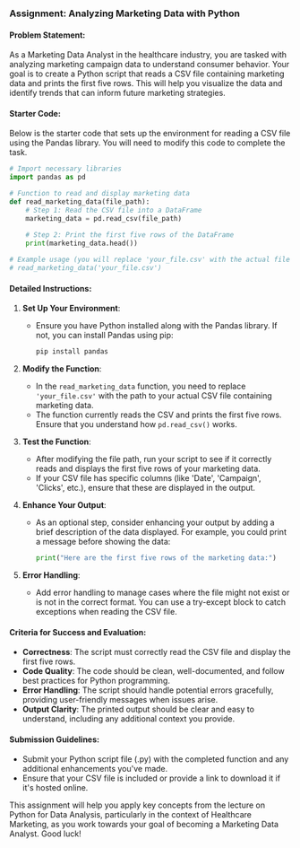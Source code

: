 ### Assignment: Analyzing Marketing Data with Python

#### Problem Statement:
As a Marketing Data Analyst in the healthcare industry, you are tasked with analyzing marketing campaign data to understand consumer behavior. Your goal is to create a Python script that reads a CSV file containing marketing data and prints the first five rows. This will help you visualize the data and identify trends that can inform future marketing strategies.

#### Starter Code:
Below is the starter code that sets up the environment for reading a CSV file using the Pandas library. You will need to modify this code to complete the task.

```python
# Import necessary libraries
import pandas as pd

# Function to read and display marketing data
def read_marketing_data(file_path):
    # Step 1: Read the CSV file into a DataFrame
    marketing_data = pd.read_csv(file_path)
    
    # Step 2: Print the first five rows of the DataFrame
    print(marketing_data.head())

# Example usage (you will replace 'your_file.csv' with the actual file path)
# read_marketing_data('your_file.csv')
```

#### Detailed Instructions:
1. **Set Up Your Environment**:
   - Ensure you have Python installed along with the Pandas library. If not, you can install Pandas using pip:
     ```bash
     pip install pandas
     ```

2. **Modify the Function**:
   - In the `read_marketing_data` function, you need to replace `'your_file.csv'` with the path to your actual CSV file containing marketing data.
   - The function currently reads the CSV and prints the first five rows. Ensure that you understand how `pd.read_csv()` works.

3. **Test the Function**:
   - After modifying the file path, run your script to see if it correctly reads and displays the first five rows of your marketing data.
   - If your CSV file has specific columns (like 'Date', 'Campaign', 'Clicks', etc.), ensure that these are displayed in the output.

4. **Enhance Your Output**:
   - As an optional step, consider enhancing your output by adding a brief description of the data displayed. For example, you could print a message before showing the data:
     ```python
     print("Here are the first five rows of the marketing data:")
     ```

5. **Error Handling**:
   - Add error handling to manage cases where the file might not exist or is not in the correct format. You can use a try-except block to catch exceptions when reading the CSV file.

#### Criteria for Success and Evaluation:
- **Correctness**: The script must correctly read the CSV file and display the first five rows.
- **Code Quality**: The code should be clean, well-documented, and follow best practices for Python programming.
- **Error Handling**: The script should handle potential errors gracefully, providing user-friendly messages when issues arise.
- **Output Clarity**: The printed output should be clear and easy to understand, including any additional context you provide.

#### Submission Guidelines:
- Submit your Python script file (.py) with the completed function and any additional enhancements you've made.
- Ensure that your CSV file is included or provide a link to download it if it's hosted online.

This assignment will help you apply key concepts from the lecture on Python for Data Analysis, particularly in the context of Healthcare Marketing, as you work towards your goal of becoming a Marketing Data Analyst. Good luck!